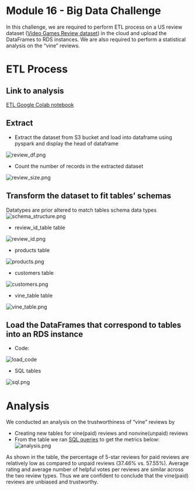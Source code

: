 # Module 16 - Big Data Challenge
In this challenge, we are required to perform ETL process on a US review dataset ([Video Games Review dataset](https://s3.amazonaws.com/amazon-reviews-pds/tsv/amazon_reviews_us_Video_Games_v1_00.tsv.gz)) in the cloud and upload the DataFrames to RDS instances. We are also required to perform a statistical analysis on the “vine” reviews.
# ETL Process
## Link to analysis
[ETL Google Colab notebook](https://drive.google.com/file/d/1mT-zNKTBYXsclFafV-VxxMT9OGdiyMJ4/view)
## Extract
-	Extract the dataset from S3 bucket and load into dataframe using pyspark and display the head of dataframe

![review_df.png](https://github.com/Thinguyen23/Thi_Module16_Bigdata/blob/master/images/review_df.png)

-	Count the number of records in the extracted dataset

![review_size.png](https://github.com/Thinguyen23/Thi_Module16_Bigdata/blob/master/images/review_size.png)

## Transform the dataset to fit tables’ schemas
Datatypes are prior altered to match tables schema data types
![schema_structure.png](https://github.com/Thinguyen23/Thi_Module16_Bigdata/blob/master/images/schema_structure.png)
-	review_id_table table

![review_id.png](https://github.com/Thinguyen23/Thi_Module16_Bigdata/blob/master/images/review_id.png)

-	products table


![products.png](https://github.com/Thinguyen23/Thi_Module16_Bigdata/blob/master/images/products.png)
-	customers table

![customers.png](https://github.com/Thinguyen23/Thi_Module16_Bigdata/blob/master/images/customers.png)
-	vine_table table


![vine_table.png](https://github.com/Thinguyen23/Thi_Module16_Bigdata/blob/master/images/vine_table.png)
## Load the DataFrames that correspond to tables into an RDS instance
-	Code:

![load_code](https://github.com/Thinguyen23/Thi_Module16_Bigdata/blob/master/images/load_code.png)

-	SQL tables

![sql.png](https://github.com/Thinguyen23/Thi_Module16_Bigdata/blob/master/images/sql.png)
# Analysis
We conducted an analysis on the trustworthiness of “vine” reviews by
-	Creating new tables for vine(paid) reviews and nonvine(unpaid) reviews
-	From the table we ran [SQL queries](https://github.com/Thinguyen23/Thi_Module16_Bigdata/blob/master/thi_challenge.sql) to get the metrics below:
 ![analysis.png](https://github.com/Thinguyen23/Thi_Module16_Bigdata/blob/master/images/analysis.png)

As shown in the table, the percentage of 5-star reviews for paid reviews are relatively low as compared to unpaid reviews (37.46% vs. 57.55%). Average rating and average number of helpful votes per reviews are similar across the two review types. Thus we are confident to conclude that the vine(paid) reviews are unbiased and trustworthy.


